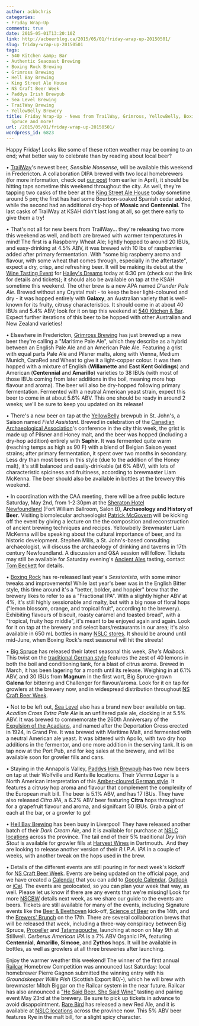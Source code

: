 ```yaml
---
author: acbbchris
categories:
- Friday Wrap-Up
comments: true
date: 2015-05-01T13:20:10Z
link: http://acbeerblog.ca/2015/05/01/friday-wrap-up-20150501/
slug: friday-wrap-up-20150501
tags:
- 540 Kitchen &amp; Bar
- Authentic Seacoast Brewing
- Boxing Rock Brewing
- Grimross Brewing
- Hell Bay Brewing
- King Street Ale House
- NS Craft Beer Week
- Paddys Irish Brewpub
- Sea Level Brewing
- TrailWay Brewing
- YellowBelly Brewery
title: Friday Wrap-Up - News from TrailWay, Grimross, YellowBelly, Boxing Rock, Big
  Spruce and more!
url: /2015/05/01/friday-wrap-up-20150501/
wordpress_id: 6823
---
```


Happy Friday! Looks like some of these rotten weather may be coming to an end; what better way to celebrate than by reading about local beer?

• [TrailWay](https://www.facebook.com/trailwaybrewing)'s newest beer, _Sensible Nonsense_, will be available this weekend in Fredericton. A collaboration DIPA brewed with two local homebrewers (for more information, check out [our post](http://acbeerblog.ca/2015/04/10/friday-wrap-up-20150410/) from earlier in April), it should be hitting taps sometime this weekend throughout the city. As well, they're tapping two casks of the beer at the [King Street Ale House](http://thekingstreetalehouse.ca/) today sometime around 5 pm; the first has had some Bourbon-soaked Spanish cedar added, while the second had an additional dry-hop of **Mosaic** and **Centennial**. The last casks of TrailWay at KSAH didn't last long at all, so get there early to give them a try!

• That's not all for new beers from TrailWay... they're releasing two more this weekend as well, and both are brewed with warmer temperatures in mind! The first is a Raspberry Wheat Ale; lightly hopped to around 20 IBUs, and easy-drinking at 4.5% ABV, it was brewed with 10 lbs of raspberries added after primary fermentation. With "some big raspberry aroma and flavour, with some wheat that comes through, especially in the aftertaste", expect a dry, crisp, and refreshing beer. It will be making its debut at the [Wine Tasting Event](https://www.facebook.com/events/761675690617632/) for [Hailey's Dreams](https://www.facebook.com/HaileysDreams) today at 6:30 pm (check out the link for details and tickets); it should also be available on tap at the KSAH sometime this weekend. The other brew is a new APA named _D'under Pale Ale_. Brewed without any Crystal malt - to keep the beer light-coloured and dry - it was hopped entirely with **Galaxy**, an Australian variety that is well-known for its fruity, citrusy characteristics. It should come in at about 40 IBUs and 5.4% ABV; look for it on tap this weekend at [540 Kitchen & Bar](https://www.facebook.com/540kitchenandbar). Expect further iterations of this beer to be hopped with other Australian and New Zealand varieties!

• Elsewhere in Fredericton, [Grimross Brewing](https://www.facebook.com/pages/Grimross-Brewing-Co/110264115801307) has just brewed up a new beer they're calling a "Maritime Pale Ale", which they describe as a hybrid between an English Pale Ale and an American Pale Ale. Featuring a grist with equal parts Pale Ale and Pilsner malts, along with Vienna, Medium Munich, CaraRed and Wheat to give it a light-copper colour. It was then hopped with a mixture of English (**Willamette** and **East Kent Goldings**) and American (**Centennial** and **Amarillo**) varieties to 38 IBUs (with most of those IBUs coming from later additions in the boil, meaning more hop flavour and aroma). The beer will also be dry-hopped following primary fermentation. Fermented with a neutral American yeast strain, expect this beer to come in at about 5.6% ABV. This one should be ready in around 2 weeks; we'll be sure to keep you updated on its release!

• There's a new beer on tap at the [YellowBelly](http://www.yellowbellybrewery.com/) brewpub in St. John's, a Saison named _Field Assistant_. Brewed in celebration of the [Canadian Archaeological Association](https://www.facebook.com/CanadianArchaeologicalAssociation)'s conference in the city this week, the grist is made up of Pilsner and Honey malt, and the beer was hopped (including a dry-hop addition) entirely with **Saphir**. It was fermented quite warm (reaching temps as high as 90 F) with a blend of Belgian Saison yeast strains; after primary fermentation, it spent over two months in secondary. Less dry than most beers in this style (due to the addition of the Honey malt), it's still balanced and easily-drinkable (at 6% ABV), with lots of characteristic spiciness and fruitiness, according to brewmaster Liam McKenna. The beer should also be available in bottles at the brewery this weekend.

• In coordination with the CAA meeting, there will be a free public lecture Saturday, May 2nd, from 1-2:30pm at the [Sheraton Hotel Newfoundland](http://www.sheratonhotelnewfoundland.com/) (Fort William Ballroom, Salon B), **Archaeology and History of Beer**. Visiting biomolecular archaeologist [Patrick McGovern](http://www.penn.museum/sites/biomoleculararchaeology/) will be kicking off the event by giving a lecture on the the composition and reconstruction of ancient brewing techniques and recipes. Yellowbelly Brewmaster Liam McKenna will be speaking about the cultural importance of beer, and its historic development. Stephen Mills, a St. John's-based consulting archaeologist, will discuss the archaeology of drinking and taverns in 17th century Newfoundland. A discussion and Q&A session will follow. Tickets may still be available for Saturday evening's [Ancient Ales](http://acbeerblog.ca/2015/04/10/friday-wrap-up-20150410/) tasting, contact [Tom Beckett](mailto:tom.beckett<at>nl.rogers.com) for details.

• [Boxing Rock](http://www.boxingrock.ca/) has re-released last year's _Sessionista_, with some minor tweaks and improvements! While last year's beer was in the English Bitter style, this time around it's a "better, bolder, and hoppier" brew that the brewery likes to refer to as a "Fractional IPA". With a slightly higher ABV at 4%, it's still highly sessionable and malty, but with a big nose of floral hops ("lemon blossom, orange, and tropical fruit", according to the brewery). Exhibiting flavours of biscuit, roasty caramel and toasted bread", with a "tropical, fruity hop middle", it's meant to be enjoyed again and again. Look for it on tap at the brewery and select bars/restaurants in our area; it's also available in 650 mL bottles in many [NSLC stores](http://www.mynslc.com/Products/PID-1020559). It should be around until mid-June, when Boxing Rock's next seasonal will hit the streets!

• [Big Spruce](http://www.bigspruce.ca/) has released their latest seasonal this week, _She's Maibock_. This twist on the [traditional German style](http://www.bjcp.org/2008styles/style05.php#1a) features the zest of 40 lemons in both the boil and conditioning tank, for a blast of citrus aroma. Brewed in March, it has been lagering for a month until its release. Weighing in at 6.1% ABV, and 30 IBUs from **Magnum** in the first wort, Big Spruce-grown **Galena** for bittering and Challenger for flavour/aroma. Look for it on tap for growlers at the brewery now, and in widespread distribution throughout [NS Craft Beer Week](http://nscraftbeer.ca/nscbw/).

• Not to be left out, [Sea Level](http://www.sealevelbrewing.com/) also has a brand new beer available on tap. _Acadian Cross Extra Pale Ale_ is an unfiltered pale ale, clocking in at 5.5% ABV. It was brewed to commemorate the 260th Anniversary of the [Expulsion of the Acadians](http://en.wikipedia.org/wiki/Expulsion_of_the_Acadians), and named after the Deportation Cross erected in 1924, in Grand Pre. It was brewed with Maritime Malt, and fermented with a neutral American ale yeast. It was bittered with Apollo, with two dry hop additions in the fermentor, and one more addition in the serving tank. It is on tap now at the Port Pub, and for keg sales at the brewery, and will be available soon for growler fills and cans.




• Staying in the Annapolis Valley, [Paddys Irish Brewpub](http://www.paddyspub.ca/) has two new beers on tap at their Wolfville and Kentville locations. Their _Vienna Lager_ is a North American interpretation of this [Amber-cloured German style](http://www.bjcp.org/2008styles/style03.php#1a). It features a citrusy hop aroma and flavour that complement the complexity of the European malt bill. The beer is 5.1% ABV, and has 17 IBUs. They have also released _Citra IPA_, a 6.2% ABV beer featuring **Citra** hops throughout for a grapefruit flavour and aroma, and signifcant 50 IBUs. Grab a pint of each at the bar, or a growler to go!

• [Hell Bay Brewing](http://www.hellbaybrewing.com/) has been busy in Liverpool! They have released another batch of their _Dark Cream Ale_, and it is available for purchase at [NSLC locations](http://www.mynslc.com/Products/PID-1020654) across the province. The tail end of their 5% traditional _Dry Irish Stout_ is available for growler fills at [Harvest Wines](http://www.harvestwines.ca/store/) in Dartmouth.  And they are looking to release another version of their _R.I.P.A. IPA_ in a couple of weeks, with another tweak on the hops used in the brew.

• Details of the different events are still pouring in for next week's kickoff for [NS Craft Beer Week](http://nscraftbeer.ca/nscbw/). Events are being updated on the official page, and we have created a [Calendar](http://acbeerblog.ca/ns-craft-beer-week-calendar/) that you can add to [Google Calendar](https://www.google.com/calendar/render?cid=NWZzNGpucGlmMWY1bnB1aW4xYmVxdTI1ZGNAZ3JvdXAuY2FsZW5kYXIuZ29vZ2xlLmNvbQ), [Outlook](https://www.google.com/calendar/ical/5fs4jnpif1f5npuin1bequ25dc%40group.calendar.google.com/private-c6e01e33b3c7d2d1f661c57bff7c2922/basic.ics) or [iCal](https://www.google.com/calendar/ical/5fs4jnpif1f5npuin1bequ25dc%40group.calendar.google.com/private-c6e01e33b3c7d2d1f661c57bff7c2922/basic.ics). The events are geolocated, so you can plan your week that way, as well. Please let us know if there are any events that we're missing! Look for more [NSCBW](https://twitter.com/search?f=realtime&q=%23NSCraftBeerWeek) details next week, as we share our guide to the events are beers. Tickets are still available for many of the events, including Signature events like the [Beer & Beethoven](https://symphonynovascotia.ca/concerts-and-tickets/concerts/2014-2015/beer-beethoven/) kick-off, [Science of Beer](http://localconnections.ca/events/view/512/the-science-of-beer-at-the-discovery-centre) on the 14th, and the [Brewers' Brunch](http://localconnections.ca/events/view/516/brewers-brunch) on the 17th. There are several collaboration brews that will be released that week, including a three-way conspiracy between Big Spruce, [Propeller](http://www.drinkpropeller.ca/) and [Tatamagouche](http://tatabrew.com/), launching at noon on May 9th at Stillwell. _Cerberus American IPA_ is a 7% ABV Organic IPA, featuring **Centennial**, **Amarillo**, **Simcoe**, and **Zythos** hops. It will be available in bottles, as well as growlers at all three breweries after launching.








Enjoy the warmer weather this weekend! The winner of the first annual [Railcar](http://railcarbrewing.com/) Homebrew Competition was announced last Saturday: local homebrewer Pierre Gagnon submitted the winning entry with his _Groundskeeper Willie Pish_ (Scottish Export 80/-), which he will brew with brewmaster Mitch Biggar on the Railcar system in the near future. Railcar has also announced a ["He Said Beer, She Said Wine"](https://www.facebook.com/events/405865326265195/) tasting and pairing event May 23rd at the brewery. Be sure to pick up tickets in advance to avoid disappointment. [Rare Bird](http://www.rarebirdbeer.com/) has released a new Red Ale, and it is available at [NSLC locations](http://www.mynslc.com/Products/PID-1020494) across the province now. This 5% ABV beer features Rye in the malt bill, for a slight spicy character.


